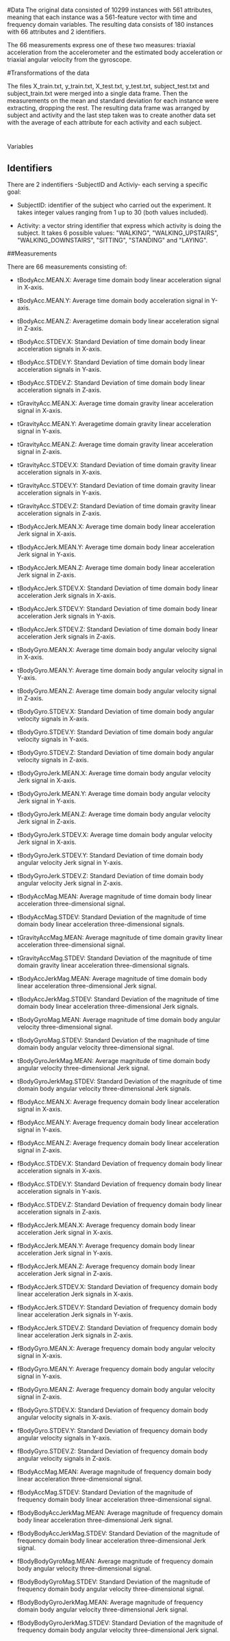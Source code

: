 #Data
The original data consisted of 10299 instances with 561 attributes, meaning that each instance was a 561-feature vector with time and frequency domain variables. The resulting data consists of 180 instances with 66 attributes and 2 identifiers.

The 66 measurements express one of these two measures: triaxial acceleration from the accelerometer and the estimated body acceleration or triaxial angular velocity from the gyroscope.

#Transformations of the data


The files X_train.txt, y_train.txt, X_test.txt, y_test.txt, subject_test.txt and subject_train.txt were merged into a single data frame. Then the measurements on the mean and standard deviation for each instance were extracting, dropping the rest. The resulting data frame was arranged by subject and activity and the last step taken was to create another data set with the average of each attribute for each activity and each subject.

#

Variables

## Identifiers

There are 2 indentifiers -SubjectID and Activiy- each serving a specific goal:

* SubjectID: identifier of the subject who carried out the experiment. It takes integer values ranging from 1 up to 30 (both values included).

* Activity: a vector string identifier that express which activity is doing the subject. It takes 6 possible values: "WALKING", "WALKING_UPSTAIRS", "WALKING_DOWNSTAIRS", "SITTING", "STANDING" and "LAYING".
  
##Measurements

There are 66 measurements consisting of:
              

* tBodyAcc.MEAN.X: Average time domain body linear acceleration signal in X-axis. 
* tBodyAcc.MEAN.Y: Average time domain body acceleration signal in Y-axis.           

* tBodyAcc.MEAN.Z: Averagetime domain body linear acceleration signal in Z-axis.            

* tBodyAcc.STDEV.X: Standard Deviation of time domain body linear acceleration signals in X-axis.          

* tBodyAcc.STDEV.Y: Standard Deviation of time domain body linear acceleration signals in Y-axis.          

* tBodyAcc.STDEV.Z: Standard Deviation of time domain body linear acceleration signals in Z-axis.          

* tGravityAcc.MEAN.X: Average time domain gravity linear acceleration  signal in X-axis.         

* tGravityAcc.MEAN.Y: Averagetime domain gravity linear acceleration  signal in Y-axis.        

* tGravityAcc.MEAN.Z: Average time domain gravity linear acceleration  signal in Z-axis.  

* tGravityAcc.STDEV.X: Standard Deviation of time domain gravity linear acceleration signals in X-axis.         

* tGravityAcc.STDEV.Y: Standard Deviation of time domain gravity linear acceleration signals in Y-axis.        
* tGravityAcc.STDEV.Z: Standard Deviation of time domain gravity linear acceleration signals in Z-axis.        

* tBodyAccJerk.MEAN.X: Average time domain body linear acceleration Jerk signal in X-axis.      

* tBodyAccJerk.MEAN.Y: Average time domain body linear acceleration Jerk signal in Y-axis.        

* tBodyAccJerk.MEAN.Z: Average time domain body linear acceleration Jerk signal in Z-axis.        

* tBodyAccJerk.STDEV.X: Standard Deviation of time domain body linear acceleration Jerk signals in X-axis.      

* tBodyAccJerk.STDEV.Y: Standard Deviation of time domain body linear acceleration Jerk signals in Y-axis.       

* tBodyAccJerk.STDEV.Z: Standard Deviation of time domain body linear acceleration Jerk signals in Z-axis.      

* tBodyGyro.MEAN.X: Average time domain body angular velocity signal in X-axis.            

* tBodyGyro.MEAN.Y: Average time domain body angular velocity signal in Y-axis.      

* tBodyGyro.MEAN.Z: Average time domain body angular velocity signal in Z-axis.           

* tBodyGyro.STDEV.X: Standard Deviation of time domain body angular velocity signals in X-axis.           

* tBodyGyro.STDEV.Y: Standard Deviation of time domain body angular velocity signals in Y-axis.             

* tBodyGyro.STDEV.Z: Standard Deviation of time domain body angular velocity signals in Z-axis.            
* tBodyGyroJerk.MEAN.X: Average time domain body angular velocity Jerk signal in X-axis.        

* tBodyGyroJerk.MEAN.Y: Average time domain body angular velocity Jerk signal in Y-axis.      

* tBodyGyroJerk.MEAN.Z: Average time domain body angular velocity Jerk signal in Z-axis.       

* tBodyGyroJerk.STDEV.X: Average time domain body angular velocity Jerk signal in X-axis.     

* tBodyGyroJerk.STDEV.Y: Standard Deviation of time domain body angular velocity Jerk signal in Y-axis.      

* tBodyGyroJerk.STDEV.Z: Standard Deviation of time domain body angular velocity Jerk signal in Z-axis.     

* tBodyAccMag.MEAN: Average magnitude of time domain body linear acceleration three-dimensional signal.         

* tBodyAccMag.STDEV: Standard Deviation of the magnitude of time domain body linear acceleration three-dimensional signals.         

* tGravityAccMag.MEAN: Average magnitude of time domain gravity linear acceleration three-dimensional signal.         

* tGravityAccMag.STDEV: Standard Deviation of the magnitude of time domain gravity linear acceleration three-dimensional signals.      

* tBodyAccJerkMag.MEAN: Average magnitude of time domain body linear acceleration three-dimensional Jerk signal.       

* tBodyAccJerkMag.STDEV: Standard Deviation of the magnitude of time domain body linear acceleration three-dimensional Jerk signals.     

* tBodyGyroMag.MEAN: Average magnitude of time domain body angular velocity three-dimensional signal.           

* tBodyGyroMag.STDEV: Standard Deviation of the magnitude of time domain body angular velocity three-dimensional signal.        

* tBodyGyroJerkMag.MEAN: Average magnitude of time domain body angular velocity three-dimensional Jerk signal.      

* tBodyGyroJerkMag.STDEV: Standard Deviation of the magnitude of time domain body angular velocity three-dimensional Jerk signals.    

* fBodyAcc.MEAN.X: Average frequency domain body linear acceleration signal in X-axis.             

* fBodyAcc.MEAN.Y: Average frequency domain body linear acceleration signal in Y-axis.           

* fBodyAcc.MEAN.Z: Average frequency domain body linear acceleration signal in Z-axis.
* fBodyAcc.STDEV.X: Standard Deviation of frequency domain body linear acceleration signals in X-axis.           

* fBodyAcc.STDEV.Y: Standard Deviation of frequency domain body linear acceleration signals in Y-axis.           

* fBodyAcc.STDEV.Z: Standard Deviation of frequency domain body linear acceleration signals in Z-axis.           

* fBodyAccJerk.MEAN.X: Average frequency domain body linear acceleration Jerk signal in X-axis.        

* fBodyAccJerk.MEAN.Y: Average frequency domain body linear acceleration Jerk signal in Y-axis.       

* fBodyAccJerk.MEAN.Z: Average frequency domain body linear acceleration Jerk signal in Z-axis.        

* fBodyAccJerk.STDEV.X: Standard Deviation of frequency domain body linear acceleration Jerk signals in X-axis.        

* fBodyAccJerk.STDEV.Y: Standard Deviation of frequency domain body linear acceleration Jerk signals in Y-axis.         

* fBodyAccJerk.STDEV.Z: Standard Deviation of frequency domain body linear acceleration Jerk signals in Z-axis.        

* fBodyGyro.MEAN.X: Average frequency domain body angular velocity signal in X-axis.           

* fBodyGyro.MEAN.Y: Average frequency domain body angular velocity signal in Y-axis.          

* fBodyGyro.MEAN.Z: Average frequency domain body angular velocity signal in Z-axis.           

* fBodyGyro.STDEV.X: Standard Deviation of frequency domain body angular velocity signals in X-axis.         

* fBodyGyro.STDEV.Y: Standard Deviation of frequency domain body angular velocity signals in Y-axis.          

* fBodyGyro.STDEV.Z: Standard Deviation of frequency domain body angular velocity signals in Z-axis.         

* fBodyAccMag.MEAN: Average magnitude of frequency domain body linear acceleration three-dimensional signal.           

* fBodyAccMag.STDEV: Standard Deviation of the magnitude of frequency domain body linear acceleration three-dimensional signal.          

* fBodyBodyAccJerkMag.MEAN: Average magnitude of frequency domain body linear acceleration three-dimensional Jerk signal.     

* fBodyBodyAccJerkMag.STDEV: Standard Deviation of the magnitude of frequency domain body linear acceleration three-dimensional Jerk signal.
* fBodyBodyGyroMag.MEAN: Average magnitude of frequency domain body angular velocity three-dimensional signal.        

* fBodyBodyGyroMag.STDEV: Standard Deviation of the magnitude of frequency domain body angular velocity three-dimensional signal.    

* fBodyBodyGyroJerkMag.MEAN: Average magnitude of frequency domain body angular velocity three-dimensional Jerk signal.  
* fBodyBodyGyroJerkMag.STDEV: Standard Deviation of the magnitude of frequency domain body angular velocity three-dimensional Jerk signal.

